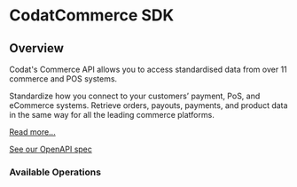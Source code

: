 # CodatCommerce SDK


## Overview

Codat's Commerce API allows you to access standardised data from over 11 commerce and POS systems.

Standardize how you connect to your customers’ payment, PoS, and eCommerce systems. Retrieve orders, payouts, payments, and product data in the same way for all the leading commerce platforms.

[Read more...](https://docs.codat.io/commerce-api/overview)

[See our OpenAPI spec](https://github.com/codatio/oas) 

### Available Operations

